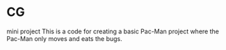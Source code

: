 # CG
mini project
This is a code for creating a basic Pac-Man project where the Pac-Man only moves and eats the bugs.
